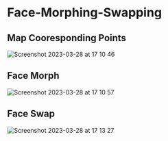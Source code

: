 # Face-Morphing-Swapping

## Map Cooresponding Points
![Screenshot 2023-03-28 at 17 10 46](https://user-images.githubusercontent.com/70995597/228394260-16680c48-4484-4d04-904d-71ee68ef4b34.jpg)

## Face Morph
![Screenshot 2023-03-28 at 17 10 57](https://user-images.githubusercontent.com/70995597/228394316-e01c6c9b-9e9b-4c3a-82d9-d429e79a853a.jpg)

## Face Swap
![Screenshot 2023-03-28 at 17 13 27](https://user-images.githubusercontent.com/70995597/228394407-92defeb5-5a3c-4acc-ab62-2db5cae62694.jpg)
